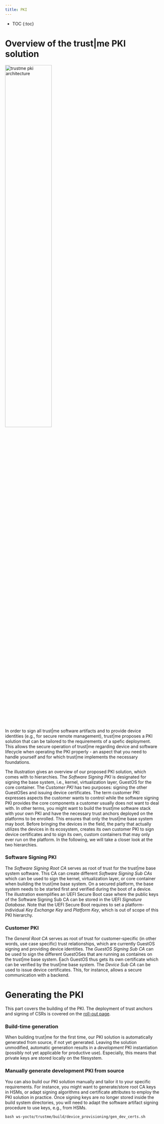 ```yaml
---
title: PKI
---
```


- TOC
{:toc}

# Overview of the trust\|me PKI solution
<img alt="trustme pki architecture" src="img/pki_trustm3.png" width="55%">

In order to sign all trust\|me software artifacts and to provide device identities (e.g., for secure remote
management), trust\|me proposes a PKI solution that can be tailored to the requirements of a spefic
deployment. This allows the secure operation of trust\|me regarding device and software lifecycle when
operating the PKI properly - an aspect that you need to handle yourself and for which trust\|me implements the
necessary foundations.

The illustration gives an overview of our proposed PKI solution, which comes with to hierarchies.
The _Software Signing PKI_ is designated for signing the base system, i.e., kernel, virtualization layer,
GuestOS for the core container.
The _Customer PKI_ has two purposes: signing the other GuestOSes and issuing device certificates.
The term customer PKI expresses aspects the customer wants to control while the software
signing PKI provides the core components a customer usually does not want to deal with.
In other terms, you might want to build the trust\|me software stack with your own PKI and have the necessary
trust anchors deployed on the platforms to be enrolled. This ensures that only the trust\|me base system may
boot. Before bringing the devices in the field, the party that actually utilizes the devices in its ecosystem,
creates its own customer PKI to sign device certificates and to sign its own, custom containers that may
only ever run on the platform.
In the following, we will take a closer look at the two hierarchies.

### Software Signing PKI

The _Software Signing Root CA_ serves as root of trust for the trust\|me base system software.
This CA can create different _Software Signing Sub CAs_ which can be used to sign the kernel, virtualization
layer, or core container when building the trust\|me base system.
On a secured platform, the base system needs to be started first and verified during the boot of a device.
The illustration exemplifies an UEFI Secure Boot case where the public keys of the Software Signing Sub CA can
be stored in the UEFI _Signature Database_. Note that the UEFI Secure Boot requires to set a platform-individual
_Key Exchange Key_ and _Platform Key_, which is out of scope of this PKI hierarchy.

### Customer PKI

The _General Root CA_ serves as root of trust for customer-specific (in other words, use case specific) trust
relationships, which are currently GuestOS signing and providing device identities.
The _GuestOS Signing Sub CA_ can be used to sign the different GuestOSes that are running as containes on the
trust\|me base system. Each GuestOS thus gets its own certificate which can be verified by the trust\|me base
system.
The _Device Sub CA_ can be used to issue device certificates. This, for instance, allows a secure
communication with a backend.

# Generating the PKI

This part covers the building of the PKI. The deployment of trust anchors and signing of CSRs is covered on
the [roll-out page](/provisioning).

### Build-time generation 

When building trust\|me for the first time, our PKI solution is automatically generated
from source, if not yet generated. Leaving the solution unmodified, automatic generation
results in a _development_ PKI instantiation (possibly not yet applicable for productive use).
Especially, this means that private keys are stored locally on the filesystem.

### Manually generate development PKI from source

You can also build our PKI solution manually and tailor it to your specific requirements.
For instance, you might want to generate/store root CA keys in HSMs, or adapt signing algorithms and
certificate attributes to employ the PKI solution in practice. Once signing keys are no longer stored inside
the build system directories, you will need to adapt the software artifact signing procedure to use keys,
e.g., from HSMs.

```
bash ws-yocto/trustme/build/device_provisioning/gen_dev_certs.sh
```
